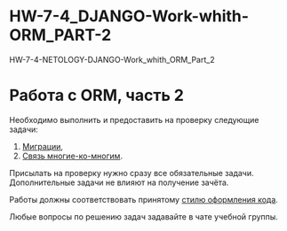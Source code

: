 # HW-7-4_DJANGO-Work-whith-ORM_PART-2
HW-7-4-NETOLOGY-DJANGO-Work_whith_ORM_Part_2

# Работа с ORM, часть 2

Необходимо выполнить и предоставить на проверку следующие задачи:

1. [Миграции](./EX1-ORM_Migrations),
2. [Связь многие-ко-многим](./EX2-Many-To-Many-relations).

Присылать на проверку нужно сразу все обязательные задачи. Дополнительные задачи не влияют на получение зачёта.

Работы должны соответствовать принятому [стилю оформления кода](https://github.com/netology-code/codestyle/tree/master/python).

Любые вопросы по решению задач задавайте в чате учебной группы.
